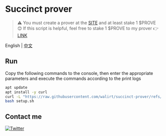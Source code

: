 # Succinct prover
> ⚠️ You must create a prover at the [SITE](https://staking.sepolia.succinct.xyz/prover) and at least stake 1 $PROVE  
> 😊 If this script is helpful, feel free to stake 1 $PROVE to my prover 👉 [LINK](https://explorer.sepolia.succinct.xyz/prover/0x9F2DCE218d62e3D89286B1f4FB5De429e5441A8c)  

English | [中文](https://github.com/walirt/succinct-prover/blob/main/README_zh.md)

## Run
Copy the following commands to the console, then enter the appropriate parameters and execute the commands according to the print logs
```bash
apt update 
apt install -y curl
curl -L "https://raw.githubusercontent.com/walirt/succinct-prover/refs/heads/main/setup.sh" -o setup.sh
bash setup.sh
```

## Contact me
[![Twitter](https://img.shields.io/twitter/url/https/twitter.com/walirttt.svg?style=social&label=Follow%20%40walirttt)](https://twitter.com/walirttt)
